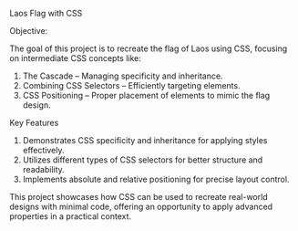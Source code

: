 Laos Flag with CSS

Objective:

The goal of this project is to recreate the flag of Laos using CSS, focusing on intermediate CSS concepts like:

1. The Cascade – Managing specificity and inheritance.
2. Combining CSS Selectors – Efficiently targeting elements.
3. CSS Positioning – Proper placement of elements to mimic the flag design.

Key Features

1. Demonstrates CSS specificity and inheritance for applying styles effectively.
2. Utilizes different types of CSS selectors for better structure and readability.
3. Implements absolute and relative positioning for precise layout control.
   
This project showcases how CSS can be used to recreate real-world designs with minimal code, offering an opportunity to apply advanced properties in a practical context.
